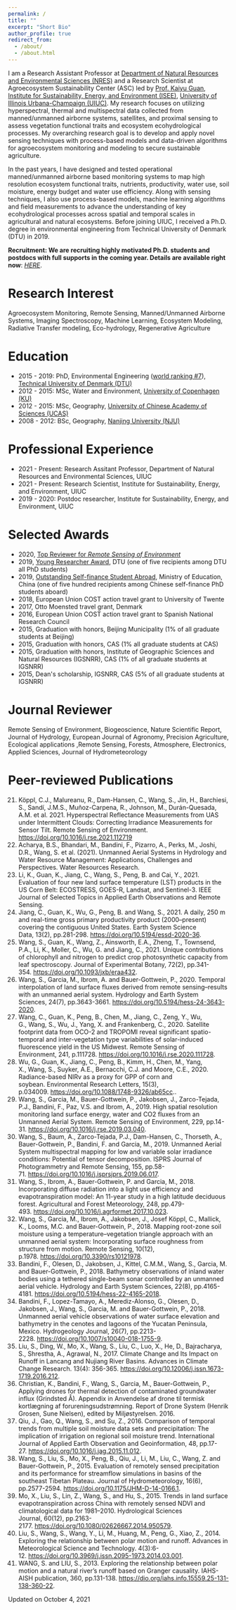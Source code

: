 ```yaml
---
permalink: /
title: ""
excerpt: "Short Bio"
author_profile: true
redirect_from: 
  - /about/
  - /about.html
---
```


I am a Research Assistant Professor at [Department of Natural Resources and Environmental Sciences (NRES)](https://nres.illinois.edu/) and a Research Scientist at Agroecosystem Sustainability Center (ASC) led by [Prof. Kaiyu Guan](http://faculty.nres.illinois.edu/~kaiyuguan/), [Institute for Sustainability, Energy, and Environment (ISEE)](https://sustainability.illinois.edu/), [University of Illinois Urbana-Champaign (UIUC)](https://illinois.edu/). My research focuses on utilizing hyperspectral, thermal and multispectral data collected from manned/unmanned airborne systems, satellites, and proximal sensing to assess vegetation functional traits and ecosystem ecohydrological processes. My overarching research goal is to develop and apply novel sensing techniques with process-based models and data-driven algorithms for agroecosystem monitoring and modeling to secure sustainable agriculture.

In the past years, I have designed and tested operational manned/unmanned airborne based monitoring systems to map high resolution ecosystem functional traits, nutrients, productivity, water use, soil moisture, energy budget and water use efficiency. Along with sensing techniques, I also use process-based models, machine learning algorithms and field measurements to advance the understanding of key ecohydrological processes across spatial and temporal scales in agricultural and natural ecosystems. Before joining UIUC, I received a Ph.D. degree in environmental engineering from Technical University of Denmark (DTU) in 2019.

**Recruitment: We are recruiting highly motivated Ph.D. students and postdocs with full supports in the coming year. Details are available right now**: [*HERE*](https://shengwang12.github.io/files/Jobadvertisement.pdf).

# Research Interest
Agroecosystem Monitoring, Remote Sensing, Manned/Unmanned Airborne Systems, Imaging Spectroscopy, Machine Learning, Ecosystem Modeling, Radiative Transfer modeling, Eco-hydrology, Regenerative Agriculture

Education
======
* 2015 - 2019: PhD, Environmental Engineering ([world ranking #7](http://www.shanghairanking.com/rankings/gras/2019/RS0216)), [Technical University of Denmark (DTU)](https://www.env.dtu.dk/english)
* 2012 - 2015: MSc, Water and Environment, [University of Copenhagen (KU)](https://www.ku.dk/english/)
* 2012 - 2015: MSc, Geography, [University of Chinese Academy of Sciences (UCAS)](https://english.cas.cn/)
* 2008 - 2012: BSc, Geography, [Nanjing University (NJU)](https://www.nju.edu.cn/en/main.psp)

Professional Experience
======
* 2021 - Present: Research Assitant Professor, Department of Natural Resources and Environmental Sciences,  UIUC
* 2021 - Present: Research Scientist, Institute for Sustainability, Energy, and Environment, UIUC
* 2019  - 2020: Postdoc researcher, Institute for Sustainability, Energy, and Environment, UIUC

Selected Awards
======
* 2020, [Top Reviewer for *Remote Sensing of Environment*](https://www.journals.elsevier.com/remote-sensing-of-environment/news/appreciation-for-the-reviewers-of-rse-for-the-calendar-year)
* 2019, [Young Researcher Award](https://www.env.dtu.dk/english/about/news/2019/12/sheng-wang?id=5339e508-c910-4184-a945-f4173979f03c), DTU (one of five recipients among DTU all PhD students)
* 2019, [Outstanding Self-finance Student Abroad](https://en.wikipedia.org/wiki/Chinese_government_award_for_outstanding_self_finance_students_abroad), Ministry of Education, China (one of five hundred recipients among Chinese self-finance PhD students aboard)
* 2018, European Union COST action travel grant to University of Twente
* 2017, Otto Moensted travel grant, Denmark 
* 2016, European Union COST action travel grant to Spanish National Research Council
* 2015, Graduation with honors, Beijing Municipality (1% of all graduate students at Beijing)
* 2015, Graduation with honors, CAS (1% all graduate students at CAS)
* 2015, Graduation with honors, Institute of Geographic Sciences and Natural Resources (IGSNRR), CAS (1% of all graduate students at IGSNRR)
* 2015, Dean's scholarship, IGSNRR, CAS (5% of all graduate students at IGSNRR)

Journal Reviewer
======
Remote Sensing of Environment, Biogeoscience, Nature Scientific Report, Journal of Hydrology, European Journal of Agronomy, Precision Agriculture, Ecological applications ,Remote Sensing, Forests, Atmosphere, Electronics, Applied Sciences, Journal of Hydrometeorology

Peer-reviewed Publications
======

21. Köppl, C.J., Malureanu, R., Dam-Hansen, C., Wang, S., Jin, H., Barchiesi, S., Sandí, J.M.S., Muñoz-Carpena, R., Johnson, M., Durán-Quesada, A.M. et al. 2021. Hyperspectral Reflectance Measurements from UAS under Intermittent Clouds: Correcting Irradiance Measurements for Sensor Tilt. Remote Sensing of Environment. https://doi.org/10.1016/j.rse.2021.112719
20. Acharya, B.S., Bhandari, M., Bandini, F., Pizarro, A., Perks, M., Joshi, D.R., Wang, S. et al. (2021). Unmanned Aerial Systems in Hydrology and Water Resource Management: Applications, Challenges and Perspectives. Water Resources Research.
19. Li, K., Guan, K., Jiang, C., Wang, S., Peng, B. and Cai, Y., 2021. Evaluation of four new land surface temperature (LST) products in the US Corn Belt: ECOSTRESS, GOES-R, Landsat, and Sentinel-3. IEEE Journal of Selected Topics in Applied Earth Observations and Remote Sensing.
18. Jiang, C., Guan, K., Wu, G., Peng, B. and Wang, S., 2021. A daily, 250 m and real-time gross primary productivity product (2000–present) covering the contiguous United States. Earth System Science Data, 13(2), pp.281-298. https://doi.org/10.5194/essd-2020-36.
17. Wang, S., Guan, K., Wang, Z., Ainsworth, E.A., Zheng, T., Townsend, P.A., Li, K., Moller, C., Wu, G. and Jiang, C., 2021. Unique contributions of chlorophyll and nitrogen to predict crop photosynthetic capacity from leaf spectroscopy. Journal of Experimental Botany, 72(2), pp.341-354. https://doi.org/10.1093/jxb/eraa432.
16. Wang, S., Garcia, M., Ibrom, A. and Bauer-Gottwein, P., 2020. Temporal interpolation of land surface fluxes derived from remote sensing–results with an unmanned aerial system. Hydrology and Earth System Sciences, 24(7), pp.3643-3661. https://doi.org/10.5194/hess-24-3643-2020.
15. Wang, C., Guan, K., Peng, B., Chen, M., Jiang, C., Zeng, Y., Wu, G., Wang, S., Wu, J., Yang, X. and Frankenberg, C., 2020. Satellite footprint data from OCO-2 and TROPOMI reveal significant spatio-temporal and inter-vegetation type variabilities of solar-induced fluorescence yield in the US Midwest. Remote Sensing of Environment, 241, p.111728. https://doi.org/10.1016/j.rse.2020.111728.
14. Wu, G., Guan, K., Jiang, C., Peng, B., Kimm, H., Chen, M., Yang, X., Wang, S., Suyker, A.E., Bernacchi, C.J. and Moore, C.E., 2020. Radiance-based NIRv as a proxy for GPP of corn and soybean. Environmental Research Letters, 15(3), p.034009. https://doi.org/10.1088/1748-9326/ab65cc..
13. Wang, S., Garcia, M., Bauer-Gottwein, P., Jakobsen, J., Zarco-Tejada, P.J., Bandini, F., Paz, V.S. and Ibrom, A., 2019. High spatial resolution monitoring land surface energy, water and CO2 fluxes from an Unmanned Aerial System. Remote Sensing of Environment, 229, pp.14-31. https://doi.org/10.1016/j.rse.2019.03.040.
12. Wang, S., Baum, A., Zarco-Tejada, P.J., Dam-Hansen, C., Thorseth, A., Bauer-Gottwein, P., Bandini, F. and Garcia, M., 2019. Unmanned Aerial System multispectral mapping for low and variable solar irradiance conditions: Potential of tensor decomposition. ISPRS Journal of Photogrammetry and Remote Sensing, 155, pp.58-71. https://doi.org/10.1016/j.isprsjprs.2019.06.017.
11. Wang, S., Ibrom, A., Bauer-Gottwein, P. and Garcia, M., 2018. Incorporating diffuse radiation into a light use efficiency and evapotranspiration model: An 11-year study in a high latitude deciduous forest. Agricultural and Forest Meteorology, 248, pp.479-493. https://doi.org/10.1016/j.agrformet.2017.10.023.
10. Wang, S., Garcia, M., Ibrom, A., Jakobsen, J., Josef Köppl, C., Mallick, K., Looms, M.C. and Bauer-Gottwein, P., 2018. Mapping root-zone soil moisture using a temperature–vegetation triangle approach with an unmanned aerial system: Incorporating surface roughness from structure from motion. Remote Sensing, 10(12), p.1978. https://doi.org/10.3390/rs10121978.
9. Bandini, F., Olesen, D., Jakobsen, J., Kittel, C.M.M., Wang, S., Garcia, M. and Bauer-Gottwein, P., 2018. Bathymetry observations of inland water bodies using a tethered single-beam sonar controlled by an unmanned aerial vehicle. Hydrology and Earth System Sciences, 22(8), pp.4165-4181. https://doi.org/10.5194/hess-22-4165-2018.
8. Bandini, F., Lopez-Tamayo, A., Merediz-Alonso, G., Olesen, D., Jakobsen, J., Wang, S., Garcia, M. and Bauer-Gottwein, P., 2018. Unmanned aerial vehicle observations of water surface elevation and bathymetry in the cenotes and lagoons of the Yucatan Peninsula, Mexico. Hydrogeology Journal, 26(7), pp.2213-2228. https://doi.org/10.1007/s10040-018-1755-9.
7. Liu, S., Ding, W., Mo, X., Wang, S., Liu, C., Luo, X., He, D., Bajracharya, S., Shrestha, A., Agrawal, N., 2017. Climate Change and Its Impact on Runoff in Lancang and Nujiang River Basins. Advances in Climate Change Research. 13(4): 356-365. https://doi.org/10.12006/j.issn.1673-1719.2016.212.
6. Christian, K., Bandini, F., Wang, S., Garcia, M., Bauer-Gottwein, P., Applying drones for thermal detection of contaminated groundwater influx (Grindsted Å). Appendix in Anvendelse af drone til termisk kortlægning af forureningsudstrømning. Report of Drone System (Henrik Grosen, Sune Nielsen), edited by Miljøstyrelsen. 2016.
5. Qiu, J., Gao, Q., Wang, S., and Su, Z., 2016. Comparison of temporal trends from multiple soil moisture data sets and precipitation: The implication of irrigation on regional soil moisture trend. International Journal of Applied Earth Observation and Geoinformation, 48, pp.17-27. https://doi.org/10.1016/j.jag.2015.11.012.
4. Wang, S., Liu, S., Mo, X., Peng, B., Qiu, J., Li, M., Liu, C., Wang, Z. and Bauer-Gottwein, P., 2015. Evaluation of remotely sensed precipitation and its performance for streamflow simulations in basins of the southeast Tibetan Plateau. Journal of Hydrometeorology, 16(6), pp.2577-2594. https://doi.org/10.1175/JHM-D-14-0166.1.
3. Mo, X., Liu, S., Lin, Z., Wang, S., and Hu, S., 2015. Trends in land surface evapotranspiration across China with remotely sensed NDVI and climatological data for 1981–2010. Hydrological Sciences Journal, 60(12), pp.2163-2177. https://doi.org/10.1080/02626667.2014.950579.
2. Liu, S., Wang, S., Wang, Y., Li, M., Huang, M., Peng, G., Xiao, Z., 2014. Exploring the relationship between polar motion and runoff. Advances in Meteorological Science and Technology. 4(3):6-12. https://doi.org/10.3969/j.issn.2095-1973.2014.03.001.
1. WANG, S. and LIU, S., 2013. Exploring the relationship between polar motion and a natural river’s runoff based on Granger causality. IAHS-AISH publication, 360, pp.131-138. https://dio.org/iahs.info.15559.25-131-138-360-22.

Updated on October 4, 2021
